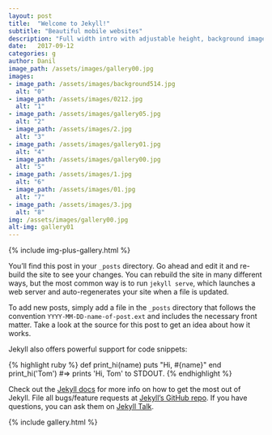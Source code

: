 ```yaml
---
layout: post
title:  "Welcome to Jekyll!"
subtitle: "Beautiful mobile websites"
description: "Full width intro with adjustable height, background image and a color overlay. Click any text to edit or style it."
date:   2017-09-12
categories: g
author: Danil
image_path: /assets/images/gallery00.jpg
images:
- image_path: /assets/images/background514.jpg
  alt: "0"
- image_path: /assets/images/0212.jpg
  alt: "1"
- image_path: /assets/images/gallery05.jpg
  alt: "2"
- image_path: /assets/images/2.jpg
  alt: "3"
- image_path: /assets/images/gallery01.jpg
  alt: "4"
- image_path: /assets/images/gallery00.jpg
  alt: "5"
- image_path: /assets/images/1.jpg
  alt: "6"
- image_path: /assets/images/01.jpg
  alt: "7"
- image_path: /assets/images/3.jpg
  alt: "8"
img: /assets/images/gallery00.jpg
alt-img: gallery01
---
```


{% include img-plus-gallery.html %}

You’ll find this post in your `_posts` directory. Go ahead and edit it and re-build the site to see your changes. You can rebuild the site in many different ways, but the most common way is to run `jekyll serve`, which launches a web server and auto-regenerates your site when a file is updated.

To add new posts, simply add a file in the `_posts` directory that follows the convention `YYYY-MM-DD-name-of-post.ext` and includes the necessary front matter. Take a look at the source for this post to get an idea about how it works.

Jekyll also offers powerful support for code snippets:

{% highlight ruby %}
def print_hi(name)
  puts "Hi, #{name}"
end
print_hi('Tom')
#=> prints 'Hi, Tom' to STDOUT.
{% endhighlight %}

Check out the [Jekyll docs][jekyll-docs] for more info on how to get the most out of Jekyll. File all bugs/feature requests at [Jekyll’s GitHub repo][jekyll-gh]. If you have questions, you can ask them on [Jekyll Talk][jekyll-talk].

[jekyll-docs]: https://jekyllrb.com/docs/home
[jekyll-gh]:   https://github.com/jekyll/jekyll
[jekyll-talk]: https://talk.jekyllrb.com/



{% include gallery.html %}